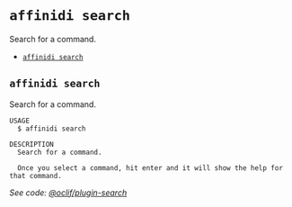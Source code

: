 `affinidi search`
=================

Search for a command.

* [`affinidi search`](#affinidi-search)

## `affinidi search`

Search for a command.

```
USAGE
  $ affinidi search

DESCRIPTION
  Search for a command.

  Once you select a command, hit enter and it will show the help for that command.
```

_See code: [@oclif/plugin-search](https://github.com/oclif/plugin-search/blob/v1.2.5/src/commands/search.ts)_

